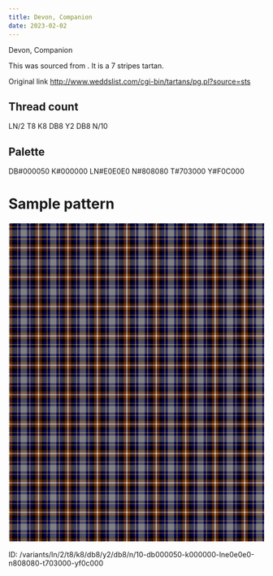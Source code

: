 ```yaml
---
title: Devon, Companion
date: 2023-02-02
---
```

Devon, Companion

This was sourced from <no value>.  It is a 7 stripes tartan.

Original link http://www.weddslist.com/cgi-bin/tartans/pg.pl?source=sts

## Thread count
LN/2 T8 K8 DB8 Y2 DB8 N/10

## Palette
DB#000050 K#000000 LN#E0E0E0 N#808080 T#703000 Y#F0C000

# Sample pattern

![Tartan detail](tartan.png "LN/2 T8 K8 DB8 Y2 DB8 N/10 tartan")

ID: /variants/ln/2/t8/k8/db8/y2/db8/n/10-db000050-k000000-lne0e0e0-n808080-t703000-yf0c000